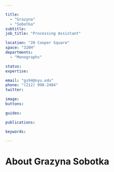 ```yaml
---

title:
  - "Grazyna"
  - "Sobotka"
subtitle: 
job_title: "Processing Assistant"

location: "20 Cooper Square"
space: "320H"
departments:
  - "Monographs"

status: 
expertise:

email: "gs94@nyu.edu"
phone: "(212) 998-2484"
twitter: 

image: 
buttons:

guides:

publications:

keywords:

---
```


# About Grazyna Sobotka


